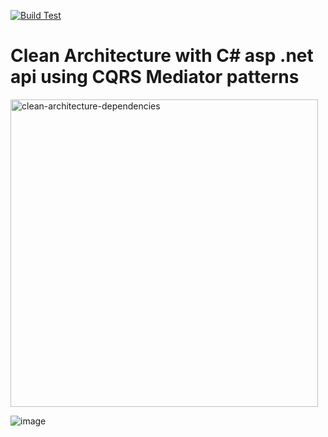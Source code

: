 [![Build Test](https://github.com/nghia46/Clean-Architecture-V3/actions/workflows/main.yml/badge.svg)](https://github.com/nghia46/Clean-Architecture-V3/actions/workflows/main.yml)
# Clean Architecture with C# asp .net api using CQRS Mediator patterns

<img width="492" alt="clean-architecture-dependencies" src="https://github.com/nghia46/Clean-Architecture-V3/assets/84240893/cbcff113-ea4c-4723-800d-63a2a4ab2ef5">

![image](https://github.com/nghia46/Clean-Architecture-V3/assets/84240893/706c278d-8bd7-42f0-bee2-83dad93a6430)

